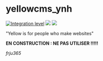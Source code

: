 # yellowcms_ynh

[![Integration level](https://dash.yunohost.org/integration/yellowcms.svg)](https://dash.yunohost.org/appci/app/yellowcms) ![](https://ci-apps.yunohost.org/ci/badges/yellowcms.status.svg) ![](https://ci-apps.yunohost.org/ci/badges/yellowcms.maintain.svg)

"Yellow is for people who make websites"

**EN CONSTRUCTION : NE PAS UTILISER !!!!!**

*frju365*
